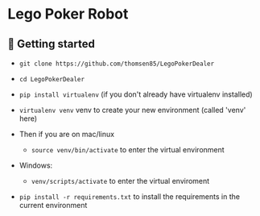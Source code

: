 # Lego Poker Robot

## 🚀 Getting started
- `git clone https://github.com/thomsen85/LegoPokerDealer`
- `cd LegoPokerDealer`
- `pip install virtualenv` (if you don't already have virtualenv installed)

- `virtualenv venv` venv to create your new environment (called 'venv' here)
- Then if you are on mac/linux
  - `source venv/bin/activate` to enter the virtual environment
- Windows:
  - `venv/scripts/activate` to enter the virtual enviroment
- `pip install -r requirements.txt` to install the requirements in the current environment
